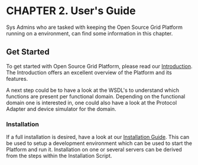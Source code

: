 # CHAPTER 2. User's Guide

Sys Admins who are tasked with keeping the Open Source Grid Platform running on a environment, can find some information in this chapter.

## Get Started

To get started with Open Source Grid Platform, please read our [Introduction](../INTRO.md). The Introduction offers an excellent overview of the Platform and its features.

A next step could be to have a look at the WSDL's to understand which functions are present per functional domain. Depending on the functional domain one is interested in, one could also have a look at the Protocol Adapter and device simulator for the domain.

### Installation

If a full installation is desired, have a look at our [Installation Guide](./Installation/Installationguide.md). This can be used to setup a development environment which can be used to start the Platform and run it. Installation on one or several servers can be derived from the steps within the Installation Script.
